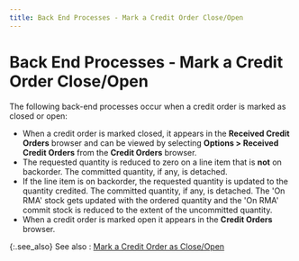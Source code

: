 ```yaml
---
title: Back End Processes - Mark a Credit Order Close/Open
---
```


# Back End Processes - Mark a Credit Order Close/Open


The following back-end processes occur  when a credit order is marked as closed or open:

- When a credit  order is marked closed, it appears in the **Received 
 Credit Orders** browser and can be viewed by selecting **Options 
 &gt; Received Credit Orders** from the **Credit 
 Orders** browser.
- The requested  quantity is reduced to zero on a line item that is **not**  on backorder. The committed quantity, if any, is detached.
- If the line  item is on backorder, the requested quantity is updated to the quantity  credited. The committed quantity, if any, is detached. The 'On RMA' stock  gets updated with the ordered quantity and the 'On RMA' commit stock is  reduced to the extent of the uncommitted quantity.
- When a credit  order is marked open it appears in the **Credit 
 Orders** browser.



{:.see_also}
See also
: [Mark  a Credit Order as Close/Open]({{site.sp_baseurl}}/sales-ret-docs/cos/co-proc/mark-close-open/mark_a_credit_order_as_complete_open.html)
